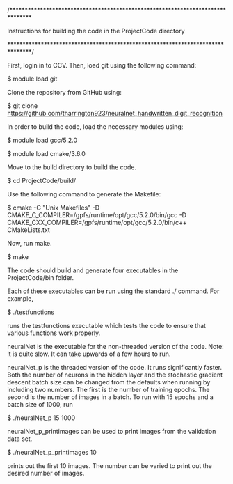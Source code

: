 /*******************************************************************************

Instructions for building the code in the ProjectCode directory

*******************************************************************************/

First, login in to CCV. Then, load git using the following command:

$ module load git

Clone the repository from GitHub using:

$ git clone https://github.com/tharrington923/neuralnet_handwritten_digit_recognition

In order to build the code, load the necessary modules using:

$ module load gcc/5.2.0

$ module load cmake/3.6.0

Move to the build directory to build the code.

$ cd ProjectCode/build/

Use the following command to generate the Makefile:

$ cmake -G "Unix Makefiles" -D CMAKE_C_COMPILER=/gpfs/runtime/opt/gcc/5.2.0/bin/gcc
  -D CMAKE_CXX_COMPILER=/gpfs/runtime/opt/gcc/5.2.0/bin/c++ CMakeLists.txt

Now, run make.

$ make

The code should build and generate four executables in the ProjectCode/bin folder.

Each of these executables can be run using the standard ./ command. For example,

$ ./testfunctions

runs the testfunctions executable which tests the code to ensure that various functions
work properly.

neuralNet is the executable for the non-threaded version of the code. Note: it is quite slow.
It can take upwards of a few hours to run.

neuralNet_p is the threaded version of the code. It runs significantly faster. Both
the number of neurons in the hidden layer and the stochastic gradient descent batch
size can be changed from the defaults when running by including two numbers. The
first is the number of training epochs. The second is the number of images
in a batch. To run with 15 epochs and a batch size of 1000, run

$ ./neuralNet_p 15 1000

neuralNet_p_printimages can be used to print images from the validation data set.

$ ./neuralNet_p_printimages 10

prints out the first 10 images. The number can be varied to print out the desired number of images.
